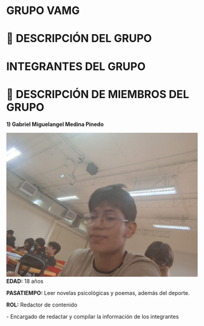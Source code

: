 # GRUPO VAMG



# 🚀 DESCRIPCIÓN DEL GRUPO


# **INTEGRANTES DEL GRUPO**


# 👥 DESCRIPCIÓN DE MIEMBROS DEL GRUPO
**1) Gabriel Miguelangel Medina Pinedo**

![Gabriel](assets/Gabriel.jpeg)
**EDAD:** 18 años

**PASATIEMPO:** Leer novelas psicológicas y poemas, además del deporte.

**ROL:** Redactor de contenido

\- Encargado de redactar y compilar la información de los integrantes

